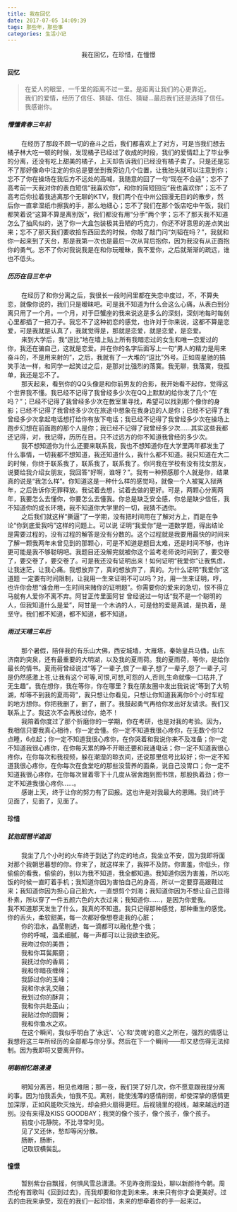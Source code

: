 ```yaml
---
title: 我在回忆
date: 2017-07-05 14:09:39
tags: 那些年，那些事
categories: 生活小记
---
```

<center>我在回忆，在珍惜，在憧憬</center>  

#### 回忆  

>在爱人的眼里，一千里的距离不过一里。是距离让我们的心更靠近。  
>我们的爱情，经历了信任、猜疑、信任、猜疑...最后我们还是选择了信任。我感谢你。  
 
 <!--more-->  
 
 ##### 懵懂青春三年前  
 &#160; &#160; &#160; &#160; 在经历了那段不顾一切的奋斗之后，我们都喜欢上了对方，可是当我们想去橘子林大吃一顿的时候，发现橘子已经过了收成的时段，我们的爱情赶上了毕业季的分离，还没有吃上甜美的橘子，上天却告诉我们已经没有橘子卖了。只是还是忘不了那好像命中注定的你总是要坐到我旁边几个位置，让我抬头就可以注意到你；忘不了你在操场在我后方不远处的高喊，我随意的回了一句“现在不合适”；忘不了高考前一天我对你的表白短信“我喜欢你”，和你的简短回应“我也喜欢你”；忘不了高考后你拉着我逃离那个无聊的KTV，我们两个在中州公园漫无目的的散步，然后你一直拿湿纸巾擦我的手，那么地细心；忘不了我们在那个饭店吃中午饭，我们都笑着说“这算不算是离别饭”，我们都没有用“分手”两个字；忘不了那天我不知道怎么了抽风似的，送了你一大盒包装极其丑陋的巧克力，你还不好意思的差点笑出来；忘不了那天我们要收拾东西回去的时候，你敲了敲门问“刘韬在吗？”，我就和你一起来到了天台，那是我第一次也是最后一次从背后抱你，因为我没有从正面抱你的勇气。忘不了你对我说我是在和你玩暧昧，我不爱你，之后就渐渐的疏远，谁也不低头。
 ##### 历历在目三年中  
 &#160; &#160; &#160; &#160; 在经历了和你分离之后，我很长一段时间里都在失恋中度过，不，不算失恋，就像你说的，我们只是暧昧吧。可是我不知道为什么会这么心痛，从表白到分离只用了一个月。一个月，对于巨蟹座的我来说这是多么的深刻，深刻地每时每刻心里都插了一把刀子。我忘不了这种初恋的感觉，也许对于你来说，这都不算是恋爱，可是我就是认真了，我就觉得是，那就是恋爱，就是恋爱，是恋爱。  
 &#160; &#160; &#160; &#160; 来到大学后，我“逗比”地在墙上贴上所有我暗恋过的女生和唯一恋爱过的你，我还在骗自己，这就是恋爱。并在你的名字后面写上一句“男人的精力是用来奋斗的，不是用来射的”，之后，我就有了一大堆的“逗比”外号。正如周星驰的搞笑手法一样，和同学一起笑过之后，是那对比强烈的落寞。我无聊，我落寞，我孤单，我还是忘不了。  
 &#160; &#160; &#160; &#160; 那天起来，看到你的QQ头像是和你前男友的合影，我开始看不起你，觉得这个世界我不懂。我已经不记得了我曾经多少次在QQ上默默的给你发了几个“在吗？”；已经不记得了我曾经多少次在教室里寻找，希望可以找到那个像你的身影；已经不记得了我曾经多少次在旅途中想象在我身边的人是你；已经不记得了我曾经多少次拿起电话想打给你有放下电话；我已经不记得了我曾经多少次在操场上跑步幻想在前面跑的那个人是你；我已经不记得了我曾经多少次……其实这些我都还记得，对，我记得，历历在目。只不过远方的你不知道我曾经的多少次。  
&#160; &#160; &#160; &#160; 我不想知道你为什么还要来联系我，我也不想知道你在大学里两年都发生了什么事情，一切我都不想知道，我还知道什么，我什么都不知道。我只知道在大二的时候，你终于联系我了，联系我了，联系我了。你问我在学校有没有找女朋友，说要给我介绍女朋友，我回答“好啊，谁呀？”。我有一种预感那个人就是你，结果真的说是“我怎么样”。你知道这是一种什么样的感觉吗，就像一个人被冤入狱两年，之后告诉你无罪释放。我试着去想，试着去做的更好。可是，两颗心分离两年，我要怎么去懂你，你要怎么去懂我。你总是缺乏安全感，你总是缺少信任，我不知道你的成长环境，我不知道你大学里的一切，我猜不透你。  
&#160; &#160; &#160; &#160; 之后我们就这样“撕逼”了一学期，没有把时间用在了解对方上，而是在争论“你到底爱我吗”这样的问题上。可以说 证明“我爱你”是一道数学题，得出结论是需要过程的，没有过程的解答是没有分数的。这个过程就是我要用最快的时间来了解一颗我两年未曾见到的那颗心，可是不知道是题目太难，还是时间不够，也许更可能是我不够聪明吧。我题目还没解完就被你这个监考老师说时间到了，要交卷了，要交卷了，要交卷了。可是我还没有证明出来！如何证明“我爱你”让我焦虑，让我迷茫，让我心痛。我想放弃了，真的想放弃了，真的。为什么证明“我爱你”这道题 一定要有时间限制，让我用一生来证明不可以吗？对，用一生来证明，哼，也许你会想“谁会用一生时间来赌你的证明题”。你需要你的爱来的急切，恨不得立马就有人爱你不离不弃。阿甘正传里面阿甘 曾经说过一句话“我不是一个聪明的人，但我知道什么是爱”，阿甘是一个木讷的人，可是他的爱是真诚，是执着，是坚守。我们都不知道，都不知道，都不知道。  
##### 雨过天晴三年后  
&#160; &#160; &#160; &#160; 那个暑假，陪伴我的有乐山大佛，西安城墙，大雁塔，秦始皇兵马俑，山东济南趵突泉，还有最重要的大明湖，以及我的夏雨荷。我的夏雨荷，等你，是给你最长的情书。夏雨荷曾经说过“等了一辈子,恨了一辈子,想了一辈子,怨了一辈子,可是仍然感激上苍,让我有这个可等,可恨,可想,可怨的人,否则,生命就像一口枯井,了无生趣”。我在想你，我在等你，你在哪里？我在朋友圈中发出我说说“等到了大明湖，却等不到我的夏雨荷”，我只想让你看见，只想让你知道我离你6个小时车程的地方想你。你把我删了，删了，删了。我鼓起勇气再给你发出好友请求。我们又联系上了。我这次不会再放过你，绝不！  
&#160; &#160; &#160; &#160; 我陪着你度过了那个折磨你的一学期，你在考研，也是对我的考验。因为，我相信只要我真心相待，你一定会懂。你一定不知道我很心疼你，在无数个你12点睡，6点起；你一定不知道我很心疼你，在你哭着和我说你来不及准备；你一定不知道我很心疼你，在你每天累的睁不开眼还要和我通电话；你一定不知道我很心疼你，在你每次和我视频，躲在潮湿的晾衣间，还说那里信号比较好；你一定不知道我很心疼你，在你每次在食堂吃的那些没营养的面条，说自己没胃口；你一定不知道我很心疼你，在你每次冒着零下十几度从宿舍跑到图书馆，那股执着劲；你一定不知道我很心疼你……。  
&#160; &#160; &#160; &#160; 感谢上天，终于让你的努力有了回报。这也许是对我最大的恩赐。我们终于见面了，见面了，见面了。  

#### 珍惜  
##### 犹抱琵琶半遮面  
&#160; &#160; &#160; &#160; 我坐了几个小时的火车终于到达了约定的地点，我坐立不安，因为我即将面对那个我朝思暮想的你。你来了，就这样来了，我猝不及防。你害羞，你低头，你偷偷的看我，偷偷的，别以为我不知道，我全都知道。我知道你因为害羞，所以吃饭的时候一直盯着手机；我知道你因为害怕自己的身高，所以一定要穿高跟鞋过来；我知道你因为担心自己脸大，一直想剪个刘海；我知道你因为不想让自己显得朴素，所以穿了一件五颜六色的大衣过来；我知道你……，是因为你爱我。 
&#160; &#160; &#160; &#160; 我不知道那天发生了什么，我真的不知道。我只记得那种感觉，那种重生的感觉。你的舌头，柔软甜美，每一次都好像想卷走我的心脏；  
&#160; &#160; &#160; &#160; 你的泪水，晶莹剔透，每一滴都可以融化整个我；  
&#160; &#160; &#160; &#160; 你的呼喊，温柔细腻，每一声都可以让我欲生欲死。  
&#160; &#160; &#160; &#160; 我吻过你的美唇；  
&#160; &#160; &#160; &#160; 我和你耳鬓厮磨；  
&#160; &#160; &#160; &#160; 我抚过你的香肩；  
&#160; &#160; &#160; &#160; 我和你暗夜缠绵；  
&#160; &#160; &#160; &#160; 我舔过你的玉峰；  
&#160; &#160; &#160; &#160; 我和你水乳交融；  
&#160; &#160; &#160; &#160; 我划过你的酥背；  
&#160; &#160; &#160; &#160; 我和你共赴巫山；  
&#160; &#160; &#160; &#160; 我贴过你的圆臀；  
&#160; &#160; &#160; &#160; 我和你鱼水之欢。  
&#160; &#160; &#160; &#160; 在这个瞬间，我似乎明白了‘永远’、‘心’和‘灵魂’的意义之所在，强烈的情感让我想将这三年所经历的全部都与你分享。然后在下一个瞬间——却又悲伤得无法抑制。因为我即将又要离开你。  

##### 明朝相忆路漫漫  
&#160; &#160; &#160; &#160; 明知分离苦，相见也难阻；那一夜，我们哭了好几次，你不愿意跟我提分离的事。因为怕我丢失，怕我不见。离别，能使浅薄的感情削弱，却使深挚的感情更加深厚，正如风能吹灭烛光，却会把火扇得更旺。后视镜里的视线，越来越远的道别。没有来得及KISS GOODBAY；我哭的像个孩子，像个孩子，像个孩子。  
&#160; &#160; &#160; &#160; 前度小花静院，不比寻常时见。  
&#160; &#160; &#160; &#160; 见了又还休，愁却等闲分散。  
&#160; &#160; &#160; &#160; 肠断，肠断，  
&#160; &#160; &#160; &#160; 记取钗横鬓乱。  

#### 憧憬  
&#160; &#160; &#160; &#160; 暂别紫台自飘摇，何惧风雪总潇潇。不见昨夜雨湿处，聊以新颜待今朝。周杰伦有首歌叫《回到过去》，而我却要和你走到未来。未来只有你才会更美好。过去的由我来承受，现在的我们一起珍惜，未来的想牵着你的手一起来过。  


